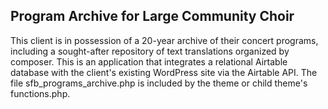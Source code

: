## Program Archive for Large Community Choir

This client is in possession of a 20-year archive of their concert programs, including a sought-after repository of text translations organized by composer.  This is an application that integrates a relational Airtable database with the client's existing WordPress site via the Airtable API.  The file sfb_programs_archive.php is included by the theme or child theme's functions.php.